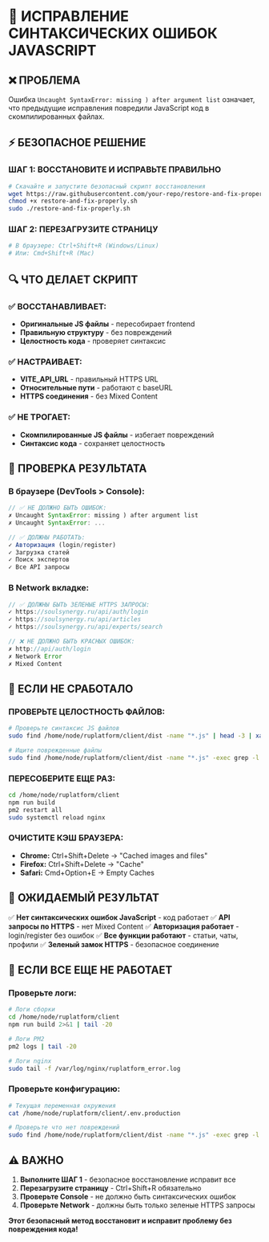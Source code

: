 # 🚨 ИСПРАВЛЕНИЕ СИНТАКСИЧЕСКИХ ОШИБОК JAVASCRIPT

## ❌ ПРОБЛЕМА
Ошибка `Uncaught SyntaxError: missing ) after argument list` означает, что предыдущие исправления повредили JavaScript код в скомпилированных файлах.

## ⚡ БЕЗОПАСНОЕ РЕШЕНИЕ

### ШАГ 1: ВОССТАНОВИТЕ И ИСПРАВЬТЕ ПРАВИЛЬНО
```bash
# Скачайте и запустите безопасный скрипт восстановления
wget https://raw.githubusercontent.com/your-repo/restore-and-fix-properly.sh
chmod +x restore-and-fix-properly.sh
sudo ./restore-and-fix-properly.sh
```

### ШАГ 2: ПЕРЕЗАГРУЗИТЕ СТРАНИЦУ
```bash
# В браузере: Ctrl+Shift+R (Windows/Linux)
# Или: Cmd+Shift+R (Mac)
```

## 🔍 ЧТО ДЕЛАЕТ СКРИПТ

### ✅ ВОССТАНАВЛИВАЕТ:
- **Оригинальные JS файлы** - пересобирает frontend
- **Правильную структуру** - без повреждений
- **Целостность кода** - проверяет синтаксис

### ✅ НАСТРАИВАЕТ:
- **VITE_API_URL** - правильный HTTPS URL
- **Относительные пути** - работают с baseURL
- **HTTPS соединения** - без Mixed Content

### ✅ НЕ ТРОГАЕТ:
- **Скомпилированные JS файлы** - избегает повреждений
- **Синтаксис кода** - сохраняет целостность

## 🧪 ПРОВЕРКА РЕЗУЛЬТАТА

### В браузере (DevTools > Console):
```javascript
// ✅ НЕ ДОЛЖНО БЫТЬ ОШИБОК:
✗ Uncaught SyntaxError: missing ) after argument list
✗ Uncaught SyntaxError: ...

// ✅ ДОЛЖНЫ РАБОТАТЬ:
✓ Авторизация (login/register)
✓ Загрузка статей
✓ Поиск экспертов
✓ Все API запросы
```

### В Network вкладке:
```javascript
// ✅ ДОЛЖНЫ БЫТЬ ЗЕЛЕНЫЕ HTTPS ЗАПРОСЫ:
✓ https://soulsynergy.ru/api/auth/login
✓ https://soulsynergy.ru/api/articles
✓ https://soulsynergy.ru/api/experts/search

// ❌ НЕ ДОЛЖНО БЫТЬ КРАСНЫХ ОШИБОК:
✗ http://api/auth/login
✗ Network Error
✗ Mixed Content
```

## 🚨 ЕСЛИ НЕ СРАБОТАЛО

### ПРОВЕРЬТЕ ЦЕЛОСТНОСТЬ ФАЙЛОВ:
```bash
# Проверьте синтаксис JS файлов
sudo find /home/node/ruplatform/client/dist -name "*.js" | head -3 | xargs -I {} node -c {}

# Ищите поврежденные файлы
sudo find /home/node/ruplatform/client/dist -name "*.js" -exec grep -l "https://" {} \; | xargs grep -n "https://" | grep -E "https://[^/]*https://" | head -5
```

### ПЕРЕСОБЕРИТЕ ЕЩЕ РАЗ:
```bash
cd /home/node/ruplatform/client
npm run build
pm2 restart all
sudo systemctl reload nginx
```

### ОЧИСТИТЕ КЭШ БРАУЗЕРА:
- **Chrome:** Ctrl+Shift+Delete → "Cached images and files"
- **Firefox:** Ctrl+Shift+Delete → "Cache"
- **Safari:** Cmd+Option+E → Empty Caches

## 🎯 ОЖИДАЕМЫЙ РЕЗУЛЬТАТ

✅ **Нет синтаксических ошибок JavaScript** - код работает
✅ **API запросы по HTTPS** - нет Mixed Content
✅ **Авторизация работает** - login/register без ошибок
✅ **Все функции работают** - статьи, чаты, профили
✅ **Зеленый замок HTTPS** - безопасное соединение

## 🔧 ЕСЛИ ВСЕ ЕЩЕ НЕ РАБОТАЕТ

### Проверьте логи:
```bash
# Логи сборки
cd /home/node/ruplatform/client
npm run build 2>&1 | tail -20

# Логи PM2
pm2 logs | tail -20 

# Логи nginx
sudo tail -f /var/log/nginx/ruplatform_error.log
```

### Проверьте конфигурацию:
```bash
# Текущая переменная окружения
cat /home/node/ruplatform/client/.env.production

# Проверьте что нет повреждений
sudo find /home/node/ruplatform/client/dist -name "*.js" -exec grep -l "https://soulsynergy.ru/api" {} \; | wc -l
```

## ⚠️ ВАЖНО

1. **Выполните ШАГ 1** - безопасное восстановление исправит все
2. **Перезагрузите страницу** - Ctrl+Shift+R обязательно
3. **Проверьте Console** - не должно быть синтаксических ошибок
4. **Проверьте Network** - должны быть только зеленые HTTPS запросы

**Этот безопасный метод восстановит и исправит проблему без повреждения кода!**
